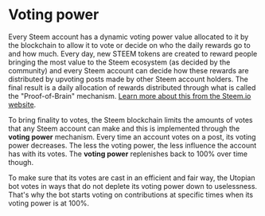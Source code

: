 # Voting power

Every Steem account has a dynamic voting power value allocated to it by the blockchain to allow it to vote or decide on who the daily rewards go to and how much. Every day, new STEEM tokens are created to reward people bringing the most value to the Steem ecosystem (as decided by the community) and every Steem account can decide how these rewards are distributed by upvoting posts made by other Steem account holders. The final result is a daily allocation of rewards distributed through what is called the "Proof-of-Brain" mechanism. [Learn more about this from the Steem.io website](https://steem.io/).

To bring finality to votes, the Steem blockchain limits the amounts of votes that any Steem account can make and this is implemented through the **voting power** mechanism. Every time an account votes on a post, its voting power decreases. The less the voting power, the less influence the account has with its votes. The **voting power** replenishes back to 100% over time though.

To make sure that its votes are cast in an efficient and fair way, the Utopian bot votes in ways that do not deplete its voting power down to uselessness. That's why the bot starts voting on contributions at specific times when its voting power is at 100%.
